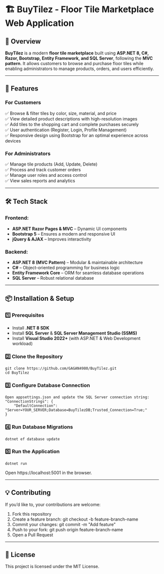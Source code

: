 # 🏗️ BuyTilez - Floor Tile Marketplace Web Application  

## 📌 Overview  
**BuyTilez** is a modern **floor tile marketplace** built using **ASP.NET 8, C#, Razor, Bootstrap, Entity Framework, and SQL Server**, following the **MVC pattern**. It allows customers to browse and purchase floor tiles while enabling administrators to manage products, orders, and users efficiently.

---

## 🚀 Features  

### **For Customers**  
✅ Browse & filter tiles by color, size, material, and price  
✅ View detailed product descriptions with high-resolution images  
✅ Add tiles to the shopping cart and complete purchases securely  
✅ User authentication (Register, Login, Profile Management)  
✅ Responsive design using Bootstrap for an optimal experience across devices  

### **For Administrators**  
✅ Manage tile products (Add, Update, Delete)  
✅ Process and track customer orders  
✅ Manage user roles and access control  
✅ View sales reports and analytics  

---

## 🛠️ Tech Stack  

### **Frontend:**  
- **ASP.NET Razor Pages & MVC** – Dynamic UI components  
- **Bootstrap 5** – Ensures a modern and responsive UI  
- **jQuery & AJAX** – Improves interactivity  

### **Backend:**  
- **ASP.NET 8 (MVC Pattern)** – Modular & maintainable architecture  
- **C#** – Object-oriented programming for business logic  
- **Entity Framework Core** – ORM for seamless database operations  
- **SQL Server** – Robust relational database  

---

## 📦 Installation & Setup  

### **1️⃣ Prerequisites**  
- Install **.NET 8 SDK**  
- Install **SQL Server** & **SQL Server Management Studio (SSMS)**  
- Install **Visual Studio 2022+** (with ASP.NET & Web Development workload)  

### **2️⃣ Clone the Repository**
    git clone https://github.com/GAGAN4980/BuyTilez.git
    cd BuyTilez

### **3️⃣ Configure Database Connection**
    Open appsettings.json and update the SQL Server connection string:
    "ConnectionStrings": { 
        "DefaultConnection": "Server=YOUR_SERVER;Database=BuyTilezDB;Trusted_Connection=True;"
    }

### **4️⃣ Run Database Migrations**
    dotnet ef database update

### **5️⃣ Run the Application**
    dotnet run
Open https://localhost:5001 in the browser.

---

## 💡 Contributing
If you’d like to, your contributions are welcome:
1. Fork this repository
2. Create a feature branch: git checkout -b feature-branch-name
3. Commit your changes: git commit -m "Add feature"
4. Push to your fork: git push origin feature-branch-name
5. Open a Pull Request

---

## 📜 License
This project is licensed under the MIT License.
